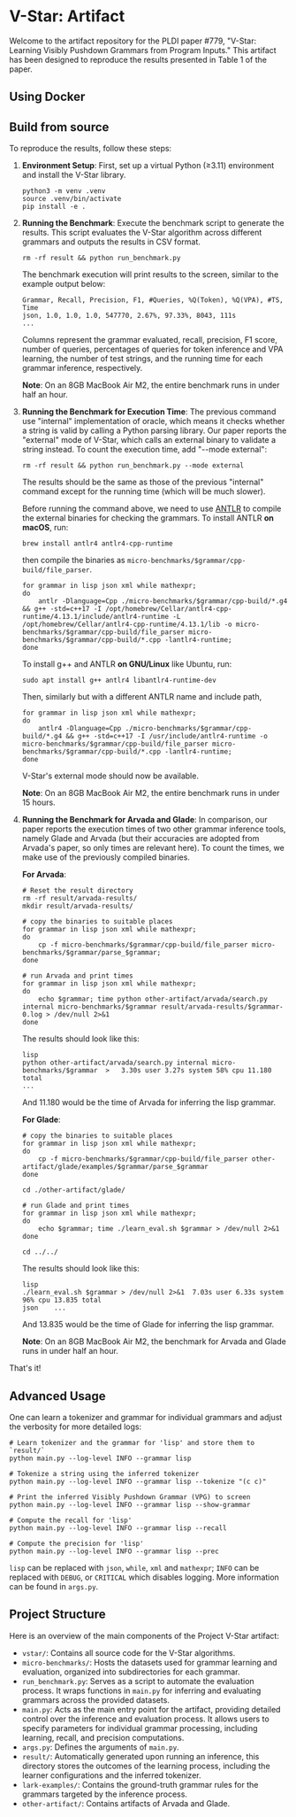 # V-Star: Artifact

Welcome to the artifact repository for the PLDI paper #779, "V-Star: Learning Visibly Pushdown Grammars from Program Inputs." This artifact has been designed to reproduce the results presented in Table 1 of the paper.

## Using Docker



## Build from source

To reproduce the results, follow these steps:

1. **Environment Setup**: First, set up a virtual Python (≥3.11) environment and install the V-Star library.

    ```shell
    python3 -m venv .venv
    source .venv/bin/activate
    pip install -e .
    ```

2. **Running the Benchmark**: Execute the benchmark script to generate the results. This script evaluates the V-Star algorithm across different grammars and outputs the results in CSV format.

    ```shell
    rm -rf result && python run_benchmark.py
    ```

    The benchmark execution will print results to the screen, similar to the example output below:

    ```
    Grammar, Recall, Precision, F1, #Queries, %Q(Token), %Q(VPA), #TS, Time
    json, 1.0, 1.0, 1.0, 547770, 2.67%, 97.33%, 8043, 111s
    ...
    ```

    Columns represent the grammar evaluated, recall, precision, F1 score, number of queries, percentages of queries for token inference and VPA learning, the number of test strings, and the running time for each grammar inference, respectively.

    **Note**: On an 8GB MacBook Air M2, the entire benchmark runs in under half an hour.

3. **Running the Benchmark for Execution Time**: The previous command use "internal" implementation of oracle, which means it checks whether a string is valid by calling a Python parsing library. Our paper reports the "external" mode of V-Star, which calls an external binary to validate a string instead. To count the execution time, add "--mode external":
    ```shell
    rm -rf result && python run_benchmark.py --mode external
    ```
    The results should be the same as those of the previous "internal" command except for the running time (which will be much slower). 
    
    Before running the command above, we need to use [ANTLR](https://www.antlr.org/) to compile the external binaries for checking the grammars. To install ANTLR **on macOS**, run:
    ```shell
    brew install antlr4 antlr4-cpp-runtime
    ```
    then compile the binaries as `micro-benchmarks/$grammar/cpp-build/file_parser`.
    ```shell
    for grammar in lisp json xml while mathexpr; 
    do 
        antlr -Dlanguage=Cpp ./micro-benchmarks/$grammar/cpp-build/*.g4 && g++ -std=c++17 -I /opt/homebrew/Cellar/antlr4-cpp-runtime/4.13.1/include/antlr4-runtime -L /opt/homebrew/Cellar/antlr4-cpp-runtime/4.13.1/lib -o micro-benchmarks/$grammar/cpp-build/file_parser micro-benchmarks/$grammar/cpp-build/*.cpp -lantlr4-runtime; 
    done
    ```

    To install g++ and ANTLR **on GNU/Linux** like Ubuntu, run:
    ```shell
    sudo apt install g++ antlr4 libantlr4-runtime-dev
    ```
    Then, similarly but with a different ANTLR name and include path,
    ```shell
    for grammar in lisp json xml while mathexpr; 
    do 
        antlr4 -Dlanguage=Cpp ./micro-benchmarks/$grammar/cpp-build/*.g4 && g++ -std=c++17 -I /usr/include/antlr4-runtime -o micro-benchmarks/$grammar/cpp-build/file_parser micro-benchmarks/$grammar/cpp-build/*.cpp -lantlr4-runtime; 
    done
    ```

    V-Star's external mode should now be available.
    
    **Note**: On an 8GB MacBook Air M2, the entire benchmark runs in under 15 hours.

4. **Running the Benchmark for Arvada and Glade**: In comparison, our paper reports the execution times of two other grammar inference tools, namely Glade and Arvada (but their accuracies are adopted from Arvada's paper, so only times are relevant here). To count the times, we make use of the previously compiled binaries. 

   **For Arvada**:
    ```shell
    # Reset the result directory
    rm -rf result/arvada-results/ 
    mkdir result/arvada-results/

    # copy the binaries to suitable places 
    for grammar in lisp json xml while mathexpr; 
    do 
        cp -f micro-benchmarks/$grammar/cpp-build/file_parser micro-benchmarks/$grammar/parse_$grammar; 
    done

    # run Arvada and print times
    for grammar in lisp json xml while mathexpr;
    do
        echo $grammar; time python other-artifact/arvada/search.py internal micro-benchmarks/$grammar result/arvada-results/$grammar-0.log > /dev/null 2>&1
    done
    ```
    The results should look like this:
    ```
    lisp
    python other-artifact/arvada/search.py internal micro-benchmarks/$grammar  >   3.30s user 3.27s system 58% cpu 11.180 total
    ...
    ```
    And 11.180 would be the time of Arvada for inferring the lisp grammar.

    **For Glade**:
    ```Shell
    # copy the binaries to suitable places 
    for grammar in lisp json xml while mathexpr; 
    do 
        cp -f micro-benchmarks/$grammar/cpp-build/file_parser other-artifact/glade/examples/$grammar/parse_$grammar
    done

    cd ./other-artifact/glade/ 

    # run Glade and print times
    for grammar in lisp json xml while mathexpr;
    do
        echo $grammar; time ./learn_eval.sh $grammar > /dev/null 2>&1
    done

    cd ../../
    ```
    The results should look like this:
    ```
    lisp
    ./learn_eval.sh $grammar > /dev/null 2>&1  7.03s user 6.33s system 96% cpu 13.835 total
    json    ...
    ```
    And 13.835 would be the time of Glade for inferring the lisp grammar.

    **Note**: On an 8GB MacBook Air M2, the benchmark for Arvada and Glade runs in under half an hour.

That's it!

## Advanced Usage

One can learn a tokenizer and grammar for individual grammars and adjust the verbosity for more detailed logs:

```shell
# Learn tokenizer and the grammar for 'lisp' and store them to `result/`
python main.py --log-level INFO --grammar lisp

# Tokenize a string using the inferred tokenizer
python main.py --log-level INFO --grammar lisp --tokenize "(c c)"

# Print the inferred Visibly Pushdown Grammar (VPG) to screen
python main.py --log-level INFO --grammar lisp --show-grammar

# Compute the recall for 'lisp'
python main.py --log-level INFO --grammar lisp --recall

# Compute the precision for 'lisp'
python main.py --log-level INFO --grammar lisp --prec
```

`lisp` can be replaced with `json`, `while`, `xml` and `mathexpr`; `INFO` can be replaced with `DEBUG`, or `CRITICAL` which disables logging. More information can be found in `args.py`.

## Project Structure

Here is an overview of the main components of the Project V-Star artifact:

- `vstar/`: Contains all source code for the V-Star algorithms.
- `micro-benchmarks/`: Hosts the datasets used for grammar learning and evaluation, organized into subdirectories for each grammar.
- `run_benchmark.py`: Serves as a script to automate the evaluation process. It wraps functions in `main.py` for inferring and evaluating grammars across the provided datasets.
- `main.py`: Acts as the main entry point for the artifact, providing detailed control over the inference and evaluation process. It allows users to specify parameters for individual grammar processing, including learning, recall, and precision computations.
- `args.py`: Defines the arguments of `main.py`.
- `result/`: Automatically generated upon running an inference, this directory stores the outcomes of the learning process, including the learner configurations and the inferred tokenizer.
- `lark-examples/`: Contains the ground-truth grammar rules for the grammars targeted by the inference process.
- `other-artifact/`: Contains artifacts of Arvada and Glade.
